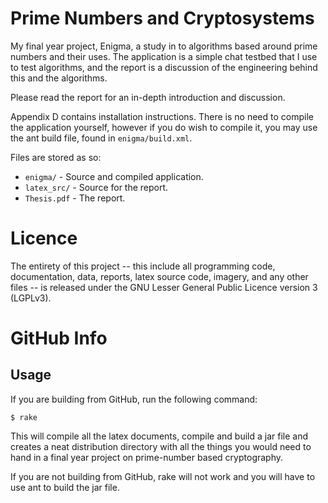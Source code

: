 # Prime Numbers and Cryptosystems

My final year project, Enigma, a study in to algorithms based around prime numbers and their uses. The application is a simple chat testbed that I use to test algorithms, and the report is a discussion of the engineering behind this and the algorithms.

Please read the report for an in-depth introduction and discussion.

Appendix D contains installation instructions. There is no need to compile the application yourself, however if you do wish to compile it, you may use the ant build file, found in `enigma/build.xml`.

Files are stored as so:

* `enigma/` - Source and compiled application.
* `latex_src/` - Source for the report.
* `Thesis.pdf` - The report.

# Licence

The entirety of this project -- this include all programming code, documentation, data, reports, latex source code, imagery, and any other files -- is released under the GNU Lesser General Public Licence version 3 (LGPLv3).

# GitHub Info

## Usage

If you are building from GitHub, run the following command:

`$ rake`

This will compile all the latex documents, compile and build a jar file and creates a neat distribution directory with all the things you would need to hand in a final year project on prime-number based cryptography.

If you are not building from GitHub, rake will not work and you will have to use ant to build the jar file.
